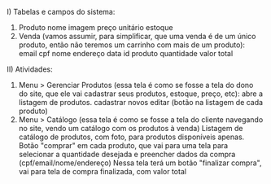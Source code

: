I) Tabelas e campos do sistema:
1. Produto
nome
imagem
preço unitário
estoque
2. Venda (vamos assumir, para simplificar, que uma venda é de um único produto, então não teremos um carrinho com mais de um produto):
email
cpf
nome
endereço
data
id produto
quantidade
valor total

II) Atividades:
1. Menu > Gerenciar Produtos (essa tela é como se fosse a tela do dono do site, que ele vai cadastrar seus produtos, estoque, preço, etc):
abre a listagem de produtos.
cadastrar novos
editar (botão na listagem de cada produto)
2. Menu > Catálogo (essa tela é como se fosse a tela do cliente navegando no site, vendo um catálogo com os produtos à venda)
Listagem de catálogo de produtos, com foto, para produtos disponíveis apenas.
Botão "comprar" em cada produto, que vai para uma tela para selecionar a quantidade desejada e preencher dados da compra (cpf/email/nome/endereço)
Nessa tela terá um botão "finalizar compra", vai para tela de compra finalizada, com valor total